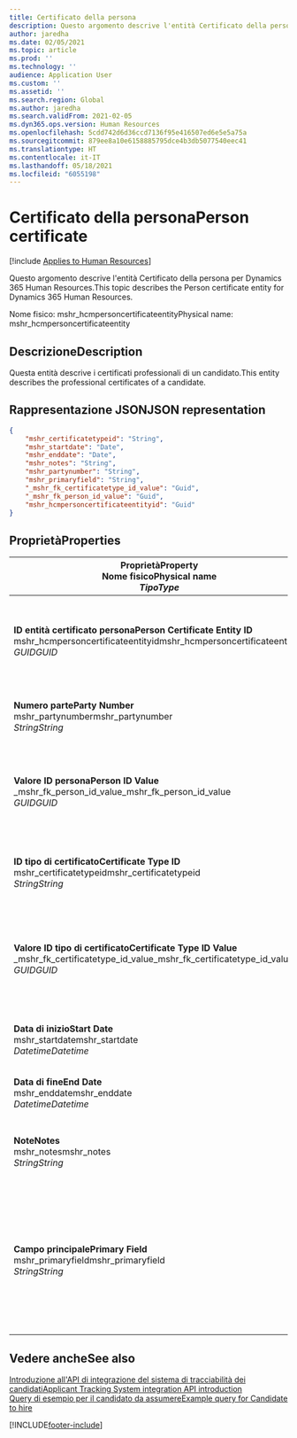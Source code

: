 ```yaml
---
title: Certificato della persona
description: Questo argomento descrive l'entità Certificato della persona per Dynamics 365 Human Resources.
author: jaredha
ms.date: 02/05/2021
ms.topic: article
ms.prod: ''
ms.technology: ''
audience: Application User
ms.custom: ''
ms.assetid: ''
ms.search.region: Global
ms.author: jaredha
ms.search.validFrom: 2021-02-05
ms.dyn365.ops.version: Human Resources
ms.openlocfilehash: 5cdd742d6d36ccd7136f95e416507ed6e5e5a75a
ms.sourcegitcommit: 879ee8a10e6158885795dce4b3db5077540eec41
ms.translationtype: HT
ms.contentlocale: it-IT
ms.lasthandoff: 05/18/2021
ms.locfileid: "6055198"
---
```

# <a name="person-certificate"></a><span data-ttu-id="4dc03-103">Certificato della persona</span><span class="sxs-lookup"><span data-stu-id="4dc03-103">Person certificate</span></span>

[!include [Applies to Human Resources](../includes/applies-to-hr.md)]

<span data-ttu-id="4dc03-104">Questo argomento descrive l'entità Certificato della persona per Dynamics 365 Human Resources.</span><span class="sxs-lookup"><span data-stu-id="4dc03-104">This topic describes the Person certificate entity for Dynamics 365 Human Resources.</span></span>

<span data-ttu-id="4dc03-105">Nome fisico: mshr_hcmpersoncertificateentity</span><span class="sxs-lookup"><span data-stu-id="4dc03-105">Physical name: mshr_hcmpersoncertificateentity</span></span>

## <a name="description"></a><span data-ttu-id="4dc03-106">Descrizione</span><span class="sxs-lookup"><span data-stu-id="4dc03-106">Description</span></span>

<span data-ttu-id="4dc03-107">Questa entità descrive i certificati professionali di un candidato.</span><span class="sxs-lookup"><span data-stu-id="4dc03-107">This entity describes the professional certificates of a candidate.</span></span>

## <a name="json-representation"></a><span data-ttu-id="4dc03-108">Rappresentazione JSON</span><span class="sxs-lookup"><span data-stu-id="4dc03-108">JSON representation</span></span>

```json
{
    "mshr_certificatetypeid": "String",
    "mshr_startdate": "Date",
    "mshr_enddate": "Date",
    "mshr_notes": "String",
    "mshr_partynumber": "String",
    "mshr_primaryfield": "String",
    "_mshr_fk_certificatetype_id_value": "Guid",
    "_mshr_fk_person_id_value": "Guid",
    "mshr_hcmpersoncertificateentityid": "Guid"
}
```

## <a name="properties"></a><span data-ttu-id="4dc03-109">Proprietà</span><span class="sxs-lookup"><span data-stu-id="4dc03-109">Properties</span></span>

| <span data-ttu-id="4dc03-110">Proprietà</span><span class="sxs-lookup"><span data-stu-id="4dc03-110">Property</span></span><br><span data-ttu-id="4dc03-111">**Nome fisico**</span><span class="sxs-lookup"><span data-stu-id="4dc03-111">**Physical name**</span></span><br><span data-ttu-id="4dc03-112">**_Tipo_**</span><span class="sxs-lookup"><span data-stu-id="4dc03-112">**_Type_**</span></span> | <span data-ttu-id="4dc03-113">Utilizza</span><span class="sxs-lookup"><span data-stu-id="4dc03-113">Use</span></span> | <span data-ttu-id="4dc03-114">Descrizione</span><span class="sxs-lookup"><span data-stu-id="4dc03-114">Description</span></span> |
| --- | --- | --- |
| <span data-ttu-id="4dc03-115">**ID entità certificato persona**</span><span class="sxs-lookup"><span data-stu-id="4dc03-115">**Person Certificate Entity ID**</span></span><br><span data-ttu-id="4dc03-116">mshr_hcmpersoncertificateentityid</span><span class="sxs-lookup"><span data-stu-id="4dc03-116">mshr_hcmpersoncertificateentityid</span></span><br><span data-ttu-id="4dc03-117">*GUID*</span><span class="sxs-lookup"><span data-stu-id="4dc03-117">*GUID*</span></span> | <span data-ttu-id="4dc03-118">Sola lettura</span><span class="sxs-lookup"><span data-stu-id="4dc03-118">Read-only</span></span><br><span data-ttu-id="4dc03-119">Richiesto</span><span class="sxs-lookup"><span data-stu-id="4dc03-119">Required</span></span> | <span data-ttu-id="4dc03-120">Identificatore univoco generato dal sistema per il record dell'entità del certificato della persona.</span><span class="sxs-lookup"><span data-stu-id="4dc03-120">System-generated unique identifier for the person certificate entity record.</span></span> |
| <span data-ttu-id="4dc03-121">**Numero parte**</span><span class="sxs-lookup"><span data-stu-id="4dc03-121">**Party Number**</span></span><br><span data-ttu-id="4dc03-122">mshr_partynumber</span><span class="sxs-lookup"><span data-stu-id="4dc03-122">mshr_partynumber</span></span><br><span data-ttu-id="4dc03-123">*String*</span><span class="sxs-lookup"><span data-stu-id="4dc03-123">*String*</span></span> | <span data-ttu-id="4dc03-124">Lettura/scrittura</span><span class="sxs-lookup"><span data-stu-id="4dc03-124">Read/write</span></span><br><span data-ttu-id="4dc03-125">Richiesto</span><span class="sxs-lookup"><span data-stu-id="4dc03-125">Required</span></span> | <span data-ttu-id="4dc03-126">L'ID della parte (persona) associata al candidato.</span><span class="sxs-lookup"><span data-stu-id="4dc03-126">The party (person) ID of the candidate.</span></span> |
| <span data-ttu-id="4dc03-127">**Valore ID persona**</span><span class="sxs-lookup"><span data-stu-id="4dc03-127">**Person ID Value**</span></span><br><span data-ttu-id="4dc03-128">_mshr_fk_person_id_value</span><span class="sxs-lookup"><span data-stu-id="4dc03-128">_mshr_fk_person_id_value</span></span><br><span data-ttu-id="4dc03-129">*GUID*</span><span class="sxs-lookup"><span data-stu-id="4dc03-129">*GUID*</span></span> | <span data-ttu-id="4dc03-130">Sola lettura</span><span class="sxs-lookup"><span data-stu-id="4dc03-130">Read-only</span></span><br><span data-ttu-id="4dc03-131">Richiesto</span><span class="sxs-lookup"><span data-stu-id="4dc03-131">Required</span></span><br><span data-ttu-id="4dc03-132">Chiave esterna: mshr_dirpersonentityid di mshr_dirpersonentity</span><span class="sxs-lookup"><span data-stu-id="4dc03-132">Foreign key: mshr_dirpersonentityid of mshr_dirpersonentity</span></span> | <span data-ttu-id="4dc03-133">L'identificatore generato dal sistema per il record dell'entità della parte (persona).</span><span class="sxs-lookup"><span data-stu-id="4dc03-133">The system-generated identifier of the party (person) entity record.</span></span> |
| <span data-ttu-id="4dc03-134">**ID tipo di certificato**</span><span class="sxs-lookup"><span data-stu-id="4dc03-134">**Certificate Type ID**</span></span><br><span data-ttu-id="4dc03-135">mshr_certificatetypeid</span><span class="sxs-lookup"><span data-stu-id="4dc03-135">mshr_certificatetypeid</span></span><br><span data-ttu-id="4dc03-136">*String*</span><span class="sxs-lookup"><span data-stu-id="4dc03-136">*String*</span></span> | <span data-ttu-id="4dc03-137">Lettura/scrittura</span><span class="sxs-lookup"><span data-stu-id="4dc03-137">Read/write</span></span><br><span data-ttu-id="4dc03-138">Richiesto</span><span class="sxs-lookup"><span data-stu-id="4dc03-138">Required</span></span> |  <span data-ttu-id="4dc03-139">L'identificatore del tipo di certificato definito in Human Resources.</span><span class="sxs-lookup"><span data-stu-id="4dc03-139">The identifier of the certificate type defined in Human Resources.</span></span> |
| <span data-ttu-id="4dc03-140">**Valore ID tipo di certificato**</span><span class="sxs-lookup"><span data-stu-id="4dc03-140">**Certificate Type ID Value**</span></span><br><span data-ttu-id="4dc03-141">_mshr_fk_certificatetype_id_value</span><span class="sxs-lookup"><span data-stu-id="4dc03-141">_mshr_fk_certificatetype_id_value</span></span><br><span data-ttu-id="4dc03-142">*GUID*</span><span class="sxs-lookup"><span data-stu-id="4dc03-142">*GUID*</span></span> | <span data-ttu-id="4dc03-143">Sola lettura</span><span class="sxs-lookup"><span data-stu-id="4dc03-143">Read-only</span></span><br><span data-ttu-id="4dc03-144">Richiesto</span><span class="sxs-lookup"><span data-stu-id="4dc03-144">Required</span></span><br><span data-ttu-id="4dc03-145">Chiave esterna: mshr_hcmcertificatetypeentityid di mshr_hcmcertificatetypeentity</span><span class="sxs-lookup"><span data-stu-id="4dc03-145">Foreign key: mshr_hcmcertificatetypeentityid of mshr_hcmcertificatetypeentity</span></span> | <span data-ttu-id="4dc03-146">Identificatore univoco generato dal sistema del tipo di certificato dell'entità associata.</span><span class="sxs-lookup"><span data-stu-id="4dc03-146">System-generated unique identifier of the certificate type in the associated entity.</span></span> |
| <span data-ttu-id="4dc03-147">**Data di inizio**</span><span class="sxs-lookup"><span data-stu-id="4dc03-147">**Start Date**</span></span><br><span data-ttu-id="4dc03-148">mshr_startdate</span><span class="sxs-lookup"><span data-stu-id="4dc03-148">mshr_startdate</span></span><br><span data-ttu-id="4dc03-149">*Datetime*</span><span class="sxs-lookup"><span data-stu-id="4dc03-149">*Datetime*</span></span> | <span data-ttu-id="4dc03-150">Lettura/scrittura</span><span class="sxs-lookup"><span data-stu-id="4dc03-150">Read/write</span></span><br><span data-ttu-id="4dc03-151">Richiesto</span><span class="sxs-lookup"><span data-stu-id="4dc03-151">Required</span></span> | <span data-ttu-id="4dc03-152">La data in cui è stato rilasciato il certificato.</span><span class="sxs-lookup"><span data-stu-id="4dc03-152">The date at which the certificate was issued.</span></span> |
| <span data-ttu-id="4dc03-153">**Data di fine**</span><span class="sxs-lookup"><span data-stu-id="4dc03-153">**End Date**</span></span><br><span data-ttu-id="4dc03-154">mshr_enddate</span><span class="sxs-lookup"><span data-stu-id="4dc03-154">mshr_enddate</span></span><br><span data-ttu-id="4dc03-155">*Datetime*</span><span class="sxs-lookup"><span data-stu-id="4dc03-155">*Datetime*</span></span> | <span data-ttu-id="4dc03-156">Lettura/scrittura</span><span class="sxs-lookup"><span data-stu-id="4dc03-156">Read/write</span></span><br><span data-ttu-id="4dc03-157">Facoltativo</span><span class="sxs-lookup"><span data-stu-id="4dc03-157">Optional</span></span> | <span data-ttu-id="4dc03-158">La data in cui scadrà il certificato.</span><span class="sxs-lookup"><span data-stu-id="4dc03-158">The date at which the certificate will expire.</span></span> |
| <span data-ttu-id="4dc03-159">**Note**</span><span class="sxs-lookup"><span data-stu-id="4dc03-159">**Notes**</span></span><br><span data-ttu-id="4dc03-160">mshr_notes</span><span class="sxs-lookup"><span data-stu-id="4dc03-160">mshr_notes</span></span><br><span data-ttu-id="4dc03-161">*String*</span><span class="sxs-lookup"><span data-stu-id="4dc03-161">*String*</span></span> | <span data-ttu-id="4dc03-162">Lettura/scrittura</span><span class="sxs-lookup"><span data-stu-id="4dc03-162">Read/write</span></span><br><span data-ttu-id="4dc03-163">Facoltativo</span><span class="sxs-lookup"><span data-stu-id="4dc03-163">Optional</span></span> | <span data-ttu-id="4dc03-164">Note per l'utilizzo da parte di responsabili delle assunzioni e reclutatori.</span><span class="sxs-lookup"><span data-stu-id="4dc03-164">Notes for use by hiring managers and recruiters.</span></span> |
| <span data-ttu-id="4dc03-165">**Campo principale**</span><span class="sxs-lookup"><span data-stu-id="4dc03-165">**Primary Field**</span></span><br><span data-ttu-id="4dc03-166">mshr_primaryfield</span><span class="sxs-lookup"><span data-stu-id="4dc03-166">mshr_primaryfield</span></span><br><span data-ttu-id="4dc03-167">*String*</span><span class="sxs-lookup"><span data-stu-id="4dc03-167">*String*</span></span> | <span data-ttu-id="4dc03-168">Sola lettura</span><span class="sxs-lookup"><span data-stu-id="4dc03-168">Read-only</span></span><br><span data-ttu-id="4dc03-169">Richiesto</span><span class="sxs-lookup"><span data-stu-id="4dc03-169">Required</span></span> |  <span data-ttu-id="4dc03-170">Campo da utilizzare come un identificatore principale del record dell'entità.</span><span class="sxs-lookup"><span data-stu-id="4dc03-170">Field to be used as an identifier of the entity record.</span></span> <span data-ttu-id="4dc03-171">Combinazione di numero di parte, ID tipo di certificato e data di inizio.</span><span class="sxs-lookup"><span data-stu-id="4dc03-171">Combination of party number, certificate type ID, and start date.</span></span> |

## <a name="see-also"></a><span data-ttu-id="4dc03-172">Vedere anche</span><span class="sxs-lookup"><span data-stu-id="4dc03-172">See also</span></span>

[<span data-ttu-id="4dc03-173">Introduzione all'API di integrazione del sistema di tracciabilità dei candidati</span><span class="sxs-lookup"><span data-stu-id="4dc03-173">Applicant Tracking System integration API introduction</span></span>](hr-admin-integration-ats-api-introduction.md)<br>
[<span data-ttu-id="4dc03-174">Query di esempio per il candidato da assumere</span><span class="sxs-lookup"><span data-stu-id="4dc03-174">Example query for Candidate to hire</span></span>](hr-admin-integration-ats-api-candidate-to-hire-example-query.md)



[!INCLUDE[footer-include](../includes/footer-banner.md)]